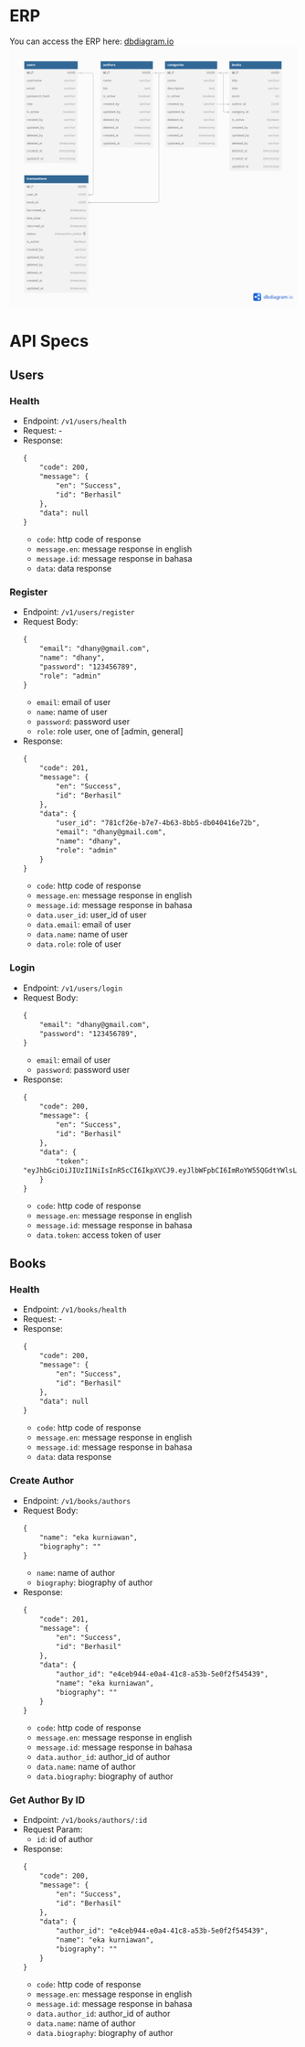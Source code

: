 # ERP
You can access the ERP here: [dbdiagram.io](https://dbdiagram.io/d/library-be-68417b95ba2a4ac57bf9e159)
![ERP](assets/img/erp.png)

# API Specs
## Users
### Health
- Endpoint: `/v1/users/health`
- Request: - 
- Response: 
    ```
    {
        "code": 200,
        "message": {
            "en": "Success",
            "id": "Berhasil"
        },
        "data": null
    }
    ```
    - `code`: http code of response
    - `message.en`: message response in english
    - `message.id`: message response in bahasa
    - `data`: data response
### Register
- Endpoint: `/v1/users/register`
- Request Body:
    ```
    {
        "email": "dhany@gmail.com",
        "name": "dhany",
        "password": "123456789",
        "role": "admin"
    }
    ```
    - `email`: email of user
    - `name`: name of user
    - `password`: password user
    - `role`: role user, one of [admin, general]
- Response: 
    ```
    {
        "code": 201,
        "message": {
            "en": "Success",
            "id": "Berhasil"
        },
        "data": {
            "user_id": "781cf26e-b7e7-4b63-8bb5-db040416e72b",
            "email": "dhany@gmail.com",
            "name": "dhany",
            "role": "admin"
        }
    }
    ```
    - `code`: http code of response
    - `message.en`: message response in english
    - `message.id`: message response in bahasa
    - `data.user_id`: user_id of user
    - `data.email`: email of user
    - `data.name`: name of user
    - `data.role`: role of user
### Login
- Endpoint: `/v1/users/login`
- Request Body:
    ```
    {
        "email": "dhany@gmail.com",
        "password": "123456789",
    }
    ```
    - `email`: email of user
    - `password`: password user
- Response: 
    ```
    {
        "code": 200,
        "message": {
            "en": "Success",
            "id": "Berhasil"
        },
        "data": {
            "token": "eyJhbGciOiJIUzI1NiIsInR5cCI6IkpXVCJ9.eyJlbWFpbCI6ImRoYW55QGdtYWlsLmNvbSIsImV4cCI6ODgyMjk0MzQ1OSwiaWF0IjoxNzQ5MzAyNTI1LCJpZCI6ImQ3NzQxMDcyLTQwYzktNGE0Mi04MDU1LTUzOWRkNDcwZDkyZiIsInJvbGUiOiJhZG1pbiJ9.YgoV9BuJ4sCZ2WZokrN5hX78w6SvgUJ4Xmgu1Sfz3po"
        }
    }
    ```
    - `code`: http code of response
    - `message.en`: message response in english
    - `message.id`: message response in bahasa
    - `data.token`: access token of user
## Books
### Health
- Endpoint: `/v1/books/health`
- Request: - 
- Response: 
    ```
    {
        "code": 200,
        "message": {
            "en": "Success",
            "id": "Berhasil"
        },
        "data": null
    }
    ```
    - `code`: http code of response
    - `message.en`: message response in english
    - `message.id`: message response in bahasa
    - `data`: data response
### Create Author
- Endpoint: `/v1/books/authors`
- Request Body:
    ```
    {
        "name": "eka kurniawan",
        "biography": ""
    }
    ```
    - `name`: name of author
    - `biography`: biography of author
- Response: 
    ```
    {
        "code": 201,
        "message": {
            "en": "Success",
            "id": "Berhasil"
        },
        "data": {
            "author_id": "e4ceb944-e0a4-41c8-a53b-5e0f2f545439",
            "name": "eka kurniawan",
            "biography": ""
        }
    }
    ```
    - `code`: http code of response
    - `message.en`: message response in english
    - `message.id`: message response in bahasa
    - `data.author_id`: author_id of author
    - `data.name`: name of author
    - `data.biography`: biography of author
### Get Author By ID
- Endpoint: `/v1/books/authors/:id`
- Request Param:
    - `id`: id of author
- Response: 
    ```
    {
        "code": 200,
        "message": {
            "en": "Success",
            "id": "Berhasil"
        },
        "data": {
            "author_id": "e4ceb944-e0a4-41c8-a53b-5e0f2f545439",
            "name": "eka kurniawan",
            "biography": ""
        }
    }
    ```
    - `code`: http code of response
    - `message.en`: message response in english
    - `message.id`: message response in bahasa
    - `data.author_id`: author_id of author
    - `data.name`: name of author
    - `data.biography`: biography of author